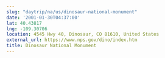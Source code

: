 ```yaml
---
slug: "daytrip/na/us/dinosaur-national-monument"
date: '2001-01-30T04:37:00'
lat: 40.43817
lng: -109.30706
location: 4545 Hwy 40, Dinosaur, CO 81610, United States
external_url: https://www.nps.gov/dino/index.htm
title: Dinosaur National Monument
---
```



